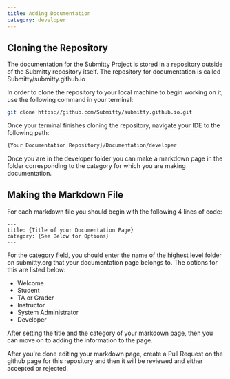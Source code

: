```yaml
---
title: Adding Documentation
category: developer
---
```


## Cloning the Repository
The documentation for the Submitty Project is stored in a repository outside of the Submitty repository itself. The repository for documentation is called Submitty/submitty.github.io

In order to clone the repository to your local machine to begin working on it, use the following command in your terminal:


```bash
git clone https://github.com/Submitty/submitty.github.io.git
```

Once your terminal finishes cloning the repository, navigate your IDE to the following path:


```bash
{Your Documentation Repository}/Documentation/developer
```
Once you are in the developer folder you can make a markdown page in the folder corresponding to the category for which you are making documentation.

## Making the Markdown File
For each markdown file you should begin with the following 4 lines of code:

```
---
title: {Title of your Documentation Page}
category: {See Below for Options}
---
```

For the category field, you should enter the name of the highest level folder on submitty.org that your documentation page belongs to. The options for this are listed below:

* Welcome
* Student
* TA or Grader
* Instructor
* System Administrator
* Developer

After setting the title and the category of your markdown page, then you can move on to adding the information to the page.

After you're done editing your markdown page, create a Pull Request on the github page for this repository and then it will be reviewed and either accepted or rejected.
